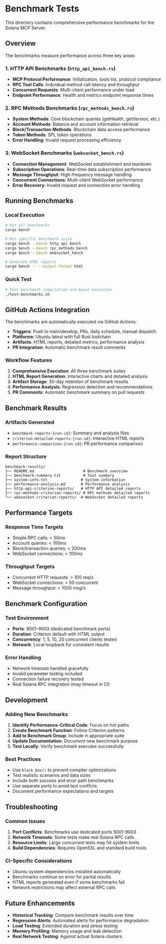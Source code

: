 # Benchmark Tests

This directory contains comprehensive performance benchmarks for the Solana MCP Server.

## Overview

The benchmarks measure performance across three key areas:

### 1. HTTP API Benchmarks (`http_api_bench.rs`)
- **MCP Protocol Performance**: Initialization, tools list, protocol compliance
- **RPC Tool Calls**: Individual method call latency and throughput
- **Concurrent Requests**: Multi-client performance under load
- **Endpoint Performance**: Health and metrics endpoint response times

### 2. RPC Methods Benchmarks (`rpc_methods_bench.rs`)
- **System Methods**: Core blockchain queries (getHealth, getVersion, etc.)
- **Account Methods**: Balance and account information retrieval
- **Block/Transaction Methods**: Blockchain data access performance
- **Token Methods**: SPL token operations
- **Error Handling**: Invalid request processing efficiency

### 3. WebSocket Benchmarks (`websocket_bench.rs`)
- **Connection Management**: WebSocket establishment and teardown
- **Subscription Operations**: Real-time data subscription performance
- **Message Throughput**: High-frequency message handling
- **Concurrent Connections**: Multi-client WebSocket performance
- **Error Recovery**: Invalid request and connection error handling

## Running Benchmarks

### Local Execution

```bash
# Run all benchmarks
cargo bench

# Run specific benchmark suite
cargo bench --bench http_api_bench
cargo bench --bench rpc_methods_bench  
cargo bench --bench websocket_bench

# Generate HTML reports
cargo bench -- --output-format html
```

### Quick Test
```bash
# Test benchmark compilation and basic execution
./test-benchmarks.sh
```

## GitHub Actions Integration

The benchmarks are automatically executed via GitHub Actions:

- **Triggers**: Push to main/develop, PRs, daily schedule, manual dispatch
- **Platforms**: Ubuntu latest with full Rust toolchain
- **Artifacts**: HTML reports, detailed metrics, performance analysis
- **PR Integration**: Automatic benchmark result comments

### Workflow Features

1. **Comprehensive Execution**: All three benchmark suites
2. **HTML Report Generation**: Interactive charts and detailed analysis
3. **Artifact Storage**: 30-day retention of benchmark results
4. **Performance Analysis**: Regression detection and recommendations
5. **PR Comments**: Automatic benchmark summary on pull requests

## Benchmark Results

### Artifacts Generated

- `benchmark-reports-{run-id}`: Summary and analysis files
- `criterion-detailed-reports-{run-id}`: Interactive HTML reports
- `performance-comparison-{run-id}`: PR performance comparison

### Report Structure

```
benchmark-results/
├── README.md                      # Benchmark overview
├── benchmark-summary.txt          # Text summary
├── system-info.txt               # System information
├── performance-analysis.md       # Performance analysis
├── http-api-criterion-reports/   # HTTP API detailed reports
├── rpc-methods-criterion-reports/ # RPC methods detailed reports
└── websocket-criterion-reports/  # WebSocket detailed reports
```

## Performance Targets

### Response Time Targets
- Simple RPC calls: < 50ms
- Account queries: < 100ms  
- Block/transaction queries: < 200ms
- WebSocket connections: < 100ms

### Throughput Targets
- Concurrent HTTP requests: > 100 req/s
- WebSocket connections: > 50 concurrent
- Message throughput: > 1000 msg/s

## Benchmark Configuration

### Test Environment
- **Ports**: 9001-9003 (dedicated benchmark ports)
- **Duration**: Criterion default with HTML output
- **Concurrency**: 1, 5, 10, 20 concurrent clients tested
- **Network**: Local loopback for consistent results

### Error Handling
- Network timeouts handled gracefully
- Invalid parameter testing included  
- Connection failure recovery tested
- Real Solana RPC integration (may timeout in CI)

## Development

### Adding New Benchmarks

1. **Identify Performance-Critical Code**: Focus on hot paths
2. **Create Benchmark Function**: Follow Criterion patterns
3. **Add to Benchmark Group**: Include in appropriate suite
4. **Update Documentation**: Document new benchmark purpose
5. **Test Locally**: Verify benchmark executes successfully

### Best Practices

- Use `black_box()` to prevent compiler optimizations
- Test realistic scenarios and data sizes
- Include both success and error path benchmarks
- Use separate ports to avoid test conflicts
- Document performance expectations and targets

## Troubleshooting

### Common Issues

1. **Port Conflicts**: Benchmarks use dedicated ports 9001-9003
2. **Network Timeouts**: Some tests make real Solana RPC calls
3. **Resource Limits**: Large concurrent tests may hit system limits
4. **Build Dependencies**: Requires OpenSSL and standard build tools

### CI-Specific Considerations

- Ubuntu system dependencies installed automatically
- Benchmarks continue on error for partial results
- HTML reports generated even if some benchmarks fail
- Network restrictions may affect external RPC calls

## Future Enhancements

- **Historical Tracking**: Compare benchmark results over time  
- **Regression Alerts**: Automated alerts for performance degradation
- **Load Testing**: Extended duration and stress testing
- **Memory Profiling**: Memory usage and leak detection
- **Real Network Testing**: Against actual Solana clusters